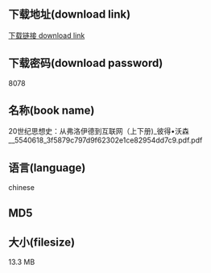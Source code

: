 ## 下载地址(download link)
[下载链接 download link](https://tutu365.netlify.app/?s=20%E4%B8%96%E7%BA%AA%E6%80%9D%E6%83%B3%E5%8F%B2%EF%BC%9A%E4%BB%8E%E5%BC%97%E6%B4%9B%E4%BC%8A%E5%BE%B7%E5%88%B0%E4%BA%92%E8%81%94%E7%BD%91%EF%BC%88%E4%B8%8A%E4%B8%8B%E5%86%8C%29_%E5%BD%BC%E5%BE%97%E2%80%A2%E6%B2%83%E6%A3%AE__5540618_3f5879c797d9f62302e1ce82954dd7c9.pdf)

## 下载密码(download password)
8078

## 名称(book name)
20世纪思想史：从弗洛伊德到互联网（上下册)_彼得•沃森__5540618_3f5879c797d9f62302e1ce82954dd7c9.pdf.pdf

## 语言(language)
chinese

## MD5


## 大小(filesize)
13.3 MB
